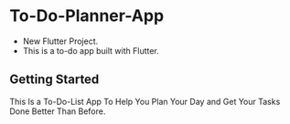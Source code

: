 # To-Do-Planner-App
- New Flutter Project.
- This is a to-do app built with Flutter.

## Getting Started
This Is a To-Do-List App To Help You Plan Your Day and Get Your Tasks Done Better Than Before.

